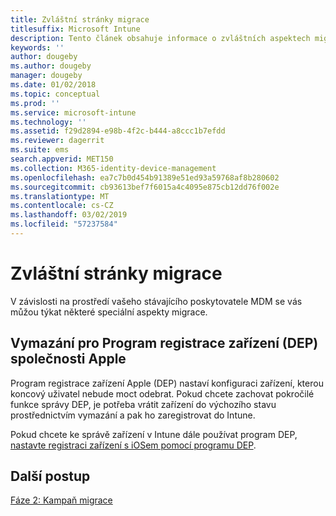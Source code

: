 ```yaml
---
title: Zvláštní stránky migrace
titlesuffix: Microsoft Intune
description: Tento článek obsahuje informace o zvláštních aspektech migrace, které je nutné vzít v úvahu, než zahájíte kampaň migrace do Microsoft Intune.
keywords: ''
author: dougeby
ms.author: dougeby
manager: dougeby
ms.date: 01/02/2018
ms.topic: conceptual
ms.prod: ''
ms.service: microsoft-intune
ms.technology: ''
ms.assetid: f29d2894-e98b-4f2c-b444-a8ccc1b7efdd
ms.reviewer: dagerrit
ms.suite: ems
search.appverid: MET150
ms.collection: M365-identity-device-management
ms.openlocfilehash: ea7c7b0d454b91389e51ed93a59768af8b280602
ms.sourcegitcommit: cb93613bef7f6015a4c4095e875cb12dd76f002e
ms.translationtype: MT
ms.contentlocale: cs-CZ
ms.lasthandoff: 03/02/2019
ms.locfileid: "57237584"
---
```

# <a name="special-migration-considerations"></a>Zvláštní stránky migrace

V závislosti na prostředí vašeho stávajícího poskytovatele MDM se vás můžou týkat některé speciální aspekty migrace.

## <a name="wipe-for-apples-device-enrollment-program-dep"></a>Vymazání pro Program registrace zařízení (DEP) společnosti Apple

Program registrace zařízení Apple (DEP) nastaví konfiguraci zařízení, kterou koncový uživatel nebude moct odebrat. Pokud chcete zachovat pokročilé funkce správy DEP, je potřeba vrátit zařízení do výchozího stavu prostřednictvím vymazání a pak ho zaregistrovat do Intune.

Pokud chcete ke správě zařízení v Intune dále používat program DEP, [nastavte registraci zařízení s iOSem pomocí programu DEP](device-enrollment-program-enroll-ios.md).


## <a name="next-steps"></a>Další postup

[Fáze 2: Kampaň migrace](migration-guide-campaign.md)
